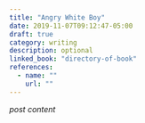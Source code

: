 ```yaml
---
title: "Angry White Boy"
date: 2019-11-07T09:12:47-05:00
draft: true
category: writing
description: optional
linked_book: "directory-of-book"
references:
  - name: ""
    url: ""
---
```


*post content*

